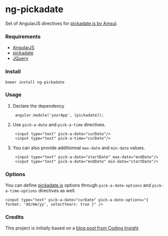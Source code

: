 ng-pickadate
====================

Set of AngularJS directives for [pickadate.js by Amsul](http://amsul.ca/pickadate.js/).

### Requirements

- [AngularJS](https://angularjs.org/)
- [pickadate](http://amsul.ca/pickadate.js/)
- [JQuery](http://jquery.com/)

### Install

    bower install ng-pickadate

### Usage

1. Declare the dependency

        angular.module('yourApp', [pickadate]);

2. Use `pick-a-date` and `pick-a-time` directives.

        <input type="text" pick-a-date="curDate"/>
        <input type="text" pick-a-time="curDate"/>

3. You can also provide additionnal `max-date` and `min-date` values.

        <input type="text" pick-a-date="startDate" max-date="endDate"/>
        <input type="text" pick-a-date="endDate" min-date="startDate"/>

### Options

You can define [pickadate.js](http://amsul.ca/pickadate.js/) options through `pick-a-date-options` and `pick-a-time-options` directives as well.

    <input type="text" pick-a-date="curDate" pick-a-date-options="{ format: 'dd/mm/yy', selectYears: true }" />

### Credits

This project is initially based on a [blog post from Coding Insight](http://www.codinginsight.com/angularjs-and-pickadate/)